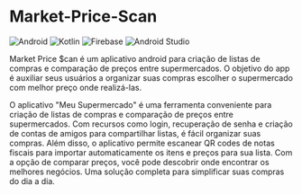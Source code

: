 # Market-Price-Scan

![Android](https://img.shields.io/static/v1?label=made%20for&message=android&color=green&style=for-the-badge&logo=ANDROID) ![Kotlin](https://img.shields.io/badge/kotlin-%237F52FF.svg?style=for-the-badge&logo=kotlin&logoColor=white) ![Firebase](https://img.shields.io/badge/Firebase-039BE5?style=for-the-badge&logo=Firebase&logoColor=white) ![Android Studio](https://img.shields.io/badge/Android%20Studio-3DDC84.svg?style=for-the-badge&logo=android-studio&logoColor=white)


Market Price $can é um aplicativo android para criação de listas de compras e comparação de preços entre supermercados. O objetivo do app é auxiliar seus usuários a organizar suas compras escolher o supermercado com melhor preço onde realizá-las. 


O aplicativo "Meu Supermercado" é uma ferramenta conveniente para criação de listas de compras e comparação de preços entre supermercados. Com recursos como login, recuperação de senha e criação de contas de amigos para compartilhar listas, é fácil organizar suas compras. Além disso, o aplicativo permite escanear QR codes de notas fiscais para importar automaticamente os itens e preços para sua lista. Com a opção de comparar preços, você pode descobrir onde encontrar os melhores negócios. Uma solução completa para simplificar suas compras do dia a dia.
